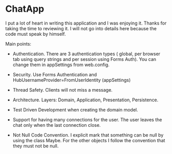 # ChatApp

I put a lot of heart in writing this application and I was enjoying it. Thanks for taking the time to reviewing it. I will not go into details here because the code must speak by himself.

Main points:

- Authentication. There are 3 authentication types ( global, per browser tab using query strings and per session using Forms Auth). You can change them in appSettings from web.config.

- Security. Use Forms Authentication and HubUsernameProvider=FromUserIdentity (appSettings)

- Thread Safety. Clients will not miss a message.

- Architecture. Layers: Domain, Application, Presentation, Persistence. 

- Test Driven Development when creating the domain model.

- Support for having many connections for the user. The user leaves the chat only when the last connection close.

- Not Null Code Convention. I explicit mark that something can be null by using the class Maybe. For the other objects I follow the convention that they must not be null.
